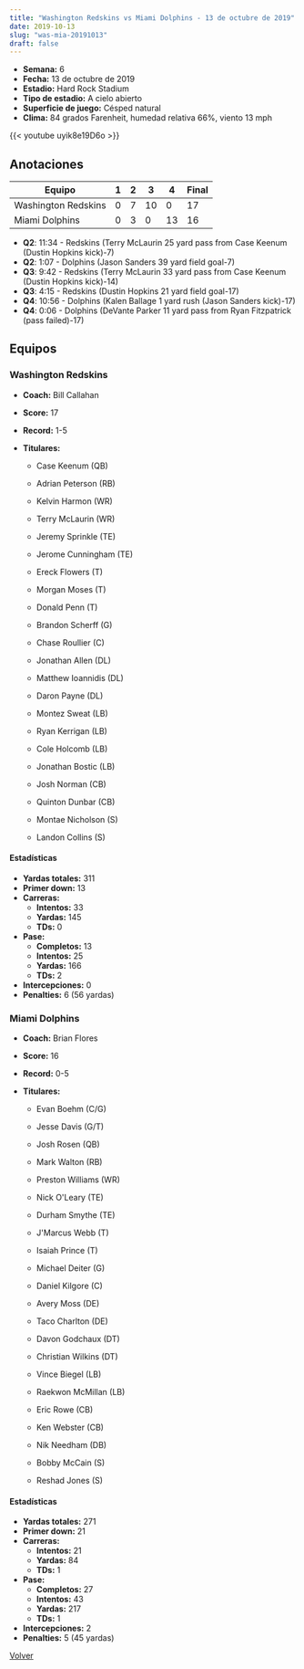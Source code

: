 ```yaml
---
title: "Washington Redskins vs Miami Dolphins - 13 de octubre de 2019"
date: 2019-10-13
slug: "was-mia-20191013"
draft: false
---
```


- **Semana:** 6
- **Fecha:** 13 de octubre de 2019
- **Estadio:** Hard Rock Stadium
- **Tipo de estadio:** A cielo abierto
- **Superficie de juego:** Césped natural
- **Clima:** 84 grados Farenheit, humedad relativa 66%, viento 13 mph


{{< youtube uyik8e19D6o >}}


## Anotaciones
| Equipo | 1 | 2 | 3 | 4 | Final |
|--------|---|---|---|---|-------|
| Washington Redskins  | 0 | 7 | 10 | 0  | 17 |
| Miami Dolphins  | 0 | 3 | 0 | 13  | 16 |
- **Q2**: 11:34 - Redskins (Terry McLaurin 25 yard pass from Case Keenum (Dustin Hopkins kick)-7)
- **Q2**: 1:07 - Dolphins (Jason Sanders 39 yard field goal-7)
- **Q3**: 9:42 - Redskins (Terry McLaurin 33 yard pass from Case Keenum (Dustin Hopkins kick)-14)
- **Q3**: 4:15 - Redskins (Dustin Hopkins 21 yard field goal-17)
- **Q4**: 10:56 - Dolphins (Kalen Ballage 1 yard rush (Jason Sanders kick)-17)
- **Q4**: 0:06 - Dolphins (DeVante Parker 11 yard pass from Ryan Fitzpatrick (pass failed)-17)


## Equipos


### Washington Redskins
* **Coach:** Bill Callahan
* **Score:** 17
* **Record:** 1-5
* **Titulares:** 

  * Case Keenum (QB) 

  * Adrian Peterson (RB) 

  * Kelvin Harmon (WR) 

  * Terry McLaurin (WR) 

  * Jeremy Sprinkle (TE) 

  * Jerome Cunningham (TE) 

  * Ereck Flowers (T) 

  * Morgan Moses (T) 

  * Donald Penn (T) 

  * Brandon Scherff (G) 

  * Chase Roullier (C) 

  * Jonathan Allen (DL) 

  * Matthew Ioannidis (DL) 

  * Daron Payne (DL) 

  * Montez Sweat (LB) 

  * Ryan Kerrigan (LB) 

  * Cole Holcomb (LB) 

  * Jonathan Bostic (LB) 

  * Josh Norman (CB) 

  * Quinton Dunbar (CB) 

  * Montae Nicholson (S) 

  * Landon Collins (S) 

#### Estadísticas
* **Yardas totales:** 311
* **Primer down:** 13
* **Carreras:**
  * **Intentos:** 33
  * **Yardas:** 145
  * **TDs:** 0
* **Pase:**
  * **Completos:** 13
  * **Intentos:** 25
  * **Yardas:** 166
  * **TDs:** 2
* **Intercepciones:** 0
* **Penalties:** 6 (56 yardas)

### Miami Dolphins
* **Coach:** Brian Flores
* **Score:** 16
* **Record:** 0-5
* **Titulares:** 

  * Evan Boehm (C/G) 

  * Jesse Davis (G/T) 

  * Josh Rosen (QB) 

  * Mark Walton (RB) 

  * Preston Williams (WR) 

  * Nick O'Leary (TE) 

  * Durham Smythe (TE) 

  * J'Marcus Webb (T) 

  * Isaiah Prince (T) 

  * Michael Deiter (G) 

  * Daniel Kilgore (C) 

  * Avery Moss (DE) 

  * Taco Charlton (DE) 

  * Davon Godchaux (DT) 

  * Christian Wilkins (DT) 

  * Vince Biegel (LB) 

  * Raekwon McMillan (LB) 

  * Eric Rowe (CB) 

  * Ken Webster (CB) 

  * Nik Needham (DB) 

  * Bobby McCain (S) 

  * Reshad Jones (S) 

#### Estadísticas
* **Yardas totales:** 271
* **Primer down:** 21
* **Carreras:**
  * **Intentos:** 21
  * **Yardas:** 84
  * **TDs:** 1
* **Pase:**
  * **Completos:** 27
  * **Intentos:** 43
  * **Yardas:** 217
  * **TDs:** 1
* **Intercepciones:** 2
* **Penalties:** 5 (45 yardas)


[Volver](/historia/2019)
